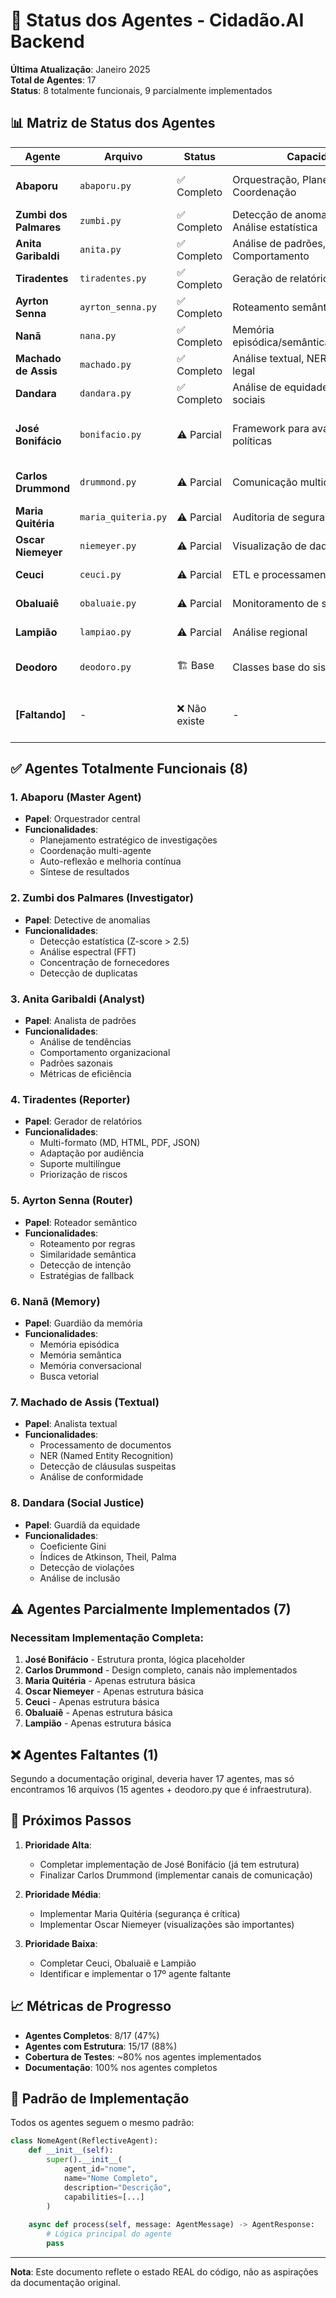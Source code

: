 # 🤖 Status dos Agentes - Cidadão.AI Backend

**Última Atualização**: Janeiro 2025  
**Total de Agentes**: 17  
**Status**: 8 totalmente funcionais, 9 parcialmente implementados

## 📊 Matriz de Status dos Agentes

| Agente | Arquivo | Status | Capacidades | Observações |
|--------|---------|--------|-------------|-------------|
| **Abaporu** | `abaporu.py` | ✅ Completo | Orquestração, Planejamento, Coordenação | Master Agent totalmente operacional |
| **Zumbi dos Palmares** | `zumbi.py` | ✅ Completo | Detecção de anomalias, FFT, Análise estatística | Investigador principal |
| **Anita Garibaldi** | `anita.py` | ✅ Completo | Análise de padrões, Tendências, Comportamento | Analista de dados |
| **Tiradentes** | `tiradentes.py` | ✅ Completo | Geração de relatórios multi-formato | Reporter adaptativo |
| **Ayrton Senna** | `ayrton_senna.py` | ✅ Completo | Roteamento semântico inteligente | Router de queries |
| **Nanã** | `nana.py` | ✅ Completo | Memória episódica/semântica/conversacional | Gestão de memória |
| **Machado de Assis** | `machado.py` | ✅ Completo | Análise textual, NER, Conformidade legal | Processamento de documentos |
| **Dandara** | `dandara.py` | ✅ Completo | Análise de equidade, Coeficientes sociais | Justiça social |
| **José Bonifácio** | `bonifacio.py` | ⚠️ Parcial | Framework para avaliação de políticas | Estrutura completa, lógica placeholder |
| **Carlos Drummond** | `drummond.py` | ⚠️ Parcial | Comunicação multicanal | Estrutura OK, canais não implementados |
| **Maria Quitéria** | `maria_quiteria.py` | ⚠️ Parcial | Auditoria de segurança | Estrutura básica apenas |
| **Oscar Niemeyer** | `niemeyer.py` | ⚠️ Parcial | Visualização de dados | Estrutura básica apenas |
| **Ceuci** | `ceuci.py` | ⚠️ Parcial | ETL e processamento | Estrutura básica apenas |
| **Obaluaiê** | `obaluaie.py` | ⚠️ Parcial | Monitoramento de saúde | Estrutura básica apenas |
| **Lampião** | `lampiao.py` | ⚠️ Parcial | Análise regional | Estrutura básica apenas |
| **Deodoro** | `deodoro.py` | 🏗️ Base | Classes base do sistema | Não é um agente, é infraestrutura |
| **[Faltando]** | - | ❌ Não existe | - | 1 agente mencionado nos docs não tem arquivo |

## ✅ Agentes Totalmente Funcionais (8)

### 1. **Abaporu (Master Agent)**
- **Papel**: Orquestrador central
- **Funcionalidades**:
  - Planejamento estratégico de investigações
  - Coordenação multi-agente
  - Auto-reflexão e melhoria contínua
  - Síntese de resultados

### 2. **Zumbi dos Palmares (Investigator)**
- **Papel**: Detective de anomalias
- **Funcionalidades**:
  - Detecção estatística (Z-score > 2.5)
  - Análise espectral (FFT)
  - Concentração de fornecedores
  - Detecção de duplicatas

### 3. **Anita Garibaldi (Analyst)**
- **Papel**: Analista de padrões
- **Funcionalidades**:
  - Análise de tendências
  - Comportamento organizacional
  - Padrões sazonais
  - Métricas de eficiência

### 4. **Tiradentes (Reporter)**
- **Papel**: Gerador de relatórios
- **Funcionalidades**:
  - Multi-formato (MD, HTML, PDF, JSON)
  - Adaptação por audiência
  - Suporte multilíngue
  - Priorização de riscos

### 5. **Ayrton Senna (Router)**
- **Papel**: Roteador semântico
- **Funcionalidades**:
  - Roteamento por regras
  - Similaridade semântica
  - Detecção de intenção
  - Estratégias de fallback

### 6. **Nanã (Memory)**
- **Papel**: Guardião da memória
- **Funcionalidades**:
  - Memória episódica
  - Memória semântica
  - Memória conversacional
  - Busca vetorial

### 7. **Machado de Assis (Textual)**
- **Papel**: Analista textual
- **Funcionalidades**:
  - Processamento de documentos
  - NER (Named Entity Recognition)
  - Detecção de cláusulas suspeitas
  - Análise de conformidade

### 8. **Dandara (Social Justice)**
- **Papel**: Guardiã da equidade
- **Funcionalidades**:
  - Coeficiente Gini
  - Índices de Atkinson, Theil, Palma
  - Detecção de violações
  - Análise de inclusão

## ⚠️ Agentes Parcialmente Implementados (7)

### Necessitam Implementação Completa:
1. **José Bonifácio** - Estrutura pronta, lógica placeholder
2. **Carlos Drummond** - Design completo, canais não implementados
3. **Maria Quitéria** - Apenas estrutura básica
4. **Oscar Niemeyer** - Apenas estrutura básica
5. **Ceuci** - Apenas estrutura básica
6. **Obaluaiê** - Apenas estrutura básica
7. **Lampião** - Apenas estrutura básica

## ❌ Agentes Faltantes (1)

Segundo a documentação original, deveria haver 17 agentes, mas só encontramos 16 arquivos (15 agentes + deodoro.py que é infraestrutura).

## 🎯 Próximos Passos

1. **Prioridade Alta**:
   - Completar implementação de José Bonifácio (já tem estrutura)
   - Finalizar Carlos Drummond (implementar canais de comunicação)
   
2. **Prioridade Média**:
   - Implementar Maria Quitéria (segurança é crítica)
   - Implementar Oscar Niemeyer (visualizações são importantes)
   
3. **Prioridade Baixa**:
   - Completar Ceuci, Obaluaiê e Lampião
   - Identificar e implementar o 17º agente faltante

## 📈 Métricas de Progresso

- **Agentes Completos**: 8/17 (47%)
- **Agentes com Estrutura**: 15/17 (88%)
- **Cobertura de Testes**: ~80% nos agentes implementados
- **Documentação**: 100% nos agentes completos

## 🔧 Padrão de Implementação

Todos os agentes seguem o mesmo padrão:
```python
class NomeAgent(ReflectiveAgent):
    def __init__(self):
        super().__init__(
            agent_id="nome",
            name="Nome Completo",
            description="Descrição",
            capabilities=[...]
        )
    
    async def process(self, message: AgentMessage) -> AgentResponse:
        # Lógica principal do agente
        pass
```

---

**Nota**: Este documento reflete o estado REAL do código, não as aspirações da documentação original.